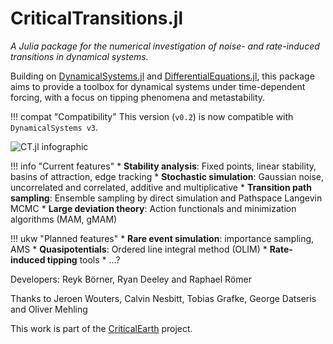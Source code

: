 # CriticalTransitions.jl

*A Julia package for the numerical investigation of noise- and rate-induced transitions in dynamical systems.*

Building on [DynamicalSystems.jl](https://juliadynamics.github.io/DynamicalSystems.jl/stable/) and [DifferentialEquations.jl](https://diffeq.sciml.ai/stable/), this package aims to provide a toolbox for dynamical systems under time-dependent forcing, with a focus on tipping phenomena and metastability.

!!! compat "Compatibility"
    This version (`v0.2`) is now compatible with `DynamicalSystems v3`.

![CT.jl infographic](https://github.com/reykboerner/CriticalTransitions.jl/blob/main/docs/src/figs/CTjl_structure.png)

!!! info "Current features"
    * **Stability analysis**: Fixed points, linear stability, basins of attraction, edge tracking
    * **Stochastic simulation**: Gaussian noise, uncorrelated and correlated, additive and multiplicative
    * **Transition path sampling**: Ensemble sampling by direct simulation and Pathspace Langevin MCMC
    * **Large deviation theory**: Action functionals and minimization algorithms (MAM, gMAM)

!!! ukw "Planned features"
    * **Rare event simulation**: importance sampling, AMS
    * **Quasipotentials**: Ordered line integral method (OLIM)
    * **Rate-induced tipping** tools
    * ...?


Developers: Reyk Börner, Ryan Deeley and Raphael Römer

Thanks to Jeroen Wouters, Calvin Nesbitt, Tobias Grafke, George Datseris and Oliver Mehling

This work is part of the [CriticalEarth](https://criticalearth.eu) project.
